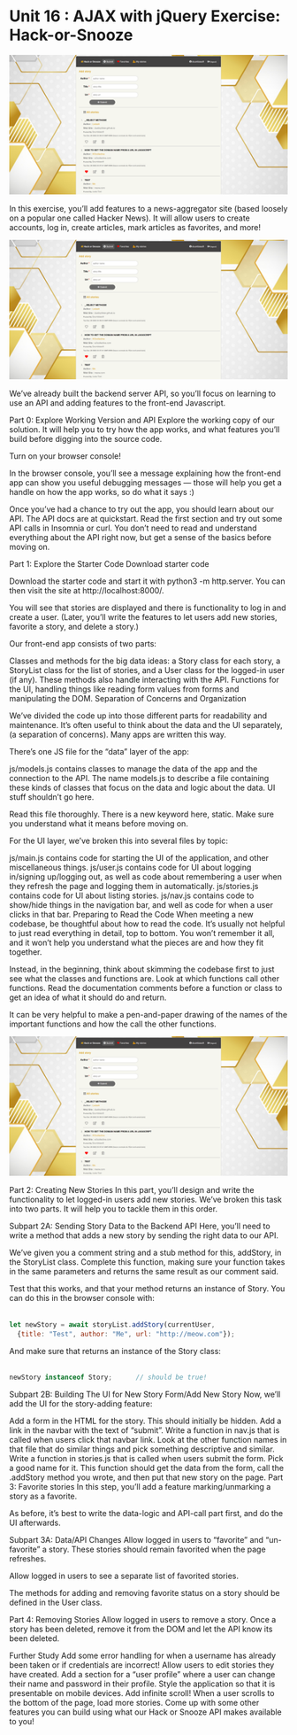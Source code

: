 # Unit 16 : AJAX with jQuery Exercise: Hack-or-Snooze

![alt image](https://github.com/doumbiasoft/springboard-hack-or-snooze-ajax-api/blob/main/images/hack_o_snooze_2.png)

In this exercise, you’ll add features to a news-aggregator site (based loosely on a popular one called Hacker News). It will allow users to create accounts, log in, create articles, mark articles as favorites, and more!

![alt image](https://github.com/doumbiasoft/springboard-hack-or-snooze-ajax-api/blob/main/images/hack_o_snooze_2.png)

We’ve already built the backend server API, so you’ll focus on learning to use an API and adding features to the front-end Javascript.

Part 0: Explore Working Version and API
Explore the working copy of our solution. It will help you to try how the app works, and what features you’ll build before digging into the source code.

Turn on your browser console!

In the browser console, you’ll see a message explaining how the front-end app can show you useful debugging messages — those will help you get a handle on how the app works, so do what it says :)

Once you’ve had a chance to try out the app, you should learn about our API. The API docs are at quickstart. Read the first section and try out some API calls in Insomnia or curl. You don’t need to read and understand everything about the API right now, but get a sense of the basics before moving on.

Part 1: Explore the Starter Code
Download starter code

Download the starter code and start it with python3 -m http.server. You can then visit the site at http://localhost:8000/.

You will see that stories are displayed and there is functionality to log in and create a user. (Later, you’ll write the features to let users add new stories, favorite a story, and delete a story.)

Our front-end app consists of two parts:

Classes and methods for the big data ideas: a Story class for each story, a StoryList class for the list of stories, and a User class for the logged-in user (if any). These methods also handle interacting with the API.
Functions for the UI, handling things like reading form values from forms and manipulating the DOM.
Separation of Concerns and Organization

We’ve divided the code up into those different parts for readability and maintenance. It’s often useful to think about the data and the UI separately, (a separation of concerns). Many apps are written this way.

There’s one JS file for the “data” layer of the app:

js/models.js
contains classes to manage the data of the app and the connection to the API. The name models.js to describe a file containing these kinds of classes that focus on the data and logic about the data. UI stuff shouldn’t go here.

Read this file thoroughly. There is a new keyword here, static. Make sure you understand what it means before moving on.

For the UI layer, we’ve broken this into several files by topic:

js/main.js
contains code for starting the UI of the application, and other miscellaneous things.
js/user.js
contains code for UI about logging in/signing up/logging out, as well as code about remembering a user when they refresh the page and logging them in automatically.
js/stories.js
contains code for UI about listing stories.
js/nav.js
contains code to show/hide things in the navigation bar, and well as code for when a user clicks in that bar.
Preparing to Read the Code
When meeting a new codebase, be thoughtful about how to read the code. It’s usually not helpful to just read everything in detail, top to bottom. You won’t remember it all, and it won’t help you understand what the pieces are and how they fit together.

Instead, in the beginning, think about skimming the codebase first to just see what the classes and functions are. Look at which functions call other functions. Read the documentation comments before a function or class to get an idea of what it should do and return.

It can be very helpful to make a pen-and-paper drawing of the names of the important functions and how the call the other functions.



![alt image](https://github.com/doumbiasoft/springboard-hack-or-snooze-ajax-api/blob/main/images/hack_o_snooze_2.png)


Part 2: Creating New Stories
In this part, you’ll design and write the functionality to let logged-in users add new stories. We’ve broken this task into two parts. It will help you to tackle them in this order.

Subpart 2A: Sending Story Data to the Backend API
Here, you’ll need to write a method that adds a new story by sending the right data to our API.

We’ve given you a comment string and a stub method for this, addStory, in the StoryList class. Complete this function, making sure your function takes in the same parameters and returns the same result as our comment said.

Test that this works, and that your method returns an instance of Story. You can do this in the browser console with:

```JavaScript

let newStory = await storyList.addStory(currentUser,
  {title: "Test", author: "Me", url: "http://meow.com"});

```
And make sure that returns an instance of the Story class:

```JavaScript

newStory instanceof Story;      // should be true!


```


Subpart 2B: Building The UI for New Story Form/Add New Story
Now, we’ll add the UI for the story-adding feature:

Add a form in the HTML for the story. This should initially be hidden.
Add a link in the navbar with the text of “submit”.
Write a function in nav.js that is called when users click that navbar link. Look at the other function names in that file that do similar things and pick something descriptive and similar.
Write a function in stories.js that is called when users submit the form. Pick a good name for it. This function should get the data from the form, call the .addStory method you wrote, and then put that new story on the page.
Part 3: Favorite stories
In this step, you’ll add a feature marking/unmarking a story as a favorite.

As before, it’s best to write the data-logic and API-call part first, and do the UI afterwards.

Subpart 3A: Data/API Changes
Allow logged in users to “favorite” and “un-favorite” a story. These stories should remain favorited when the page refreshes.

Allow logged in users to see a separate list of favorited stories.

The methods for adding and removing favorite status on a story should be defined in the User class.

Part 4: Removing Stories
Allow logged in users to remove a story. Once a story has been deleted, remove it from the DOM and let the API know its been deleted.

Further Study
Add some error handling for when a username has already been taken or if credentials are incorrect!
Allow users to edit stories they have created.
Add a section for a “user profile” where a user can change their name and password in their profile.
Style the application so that it is presentable on mobile devices.
Add infinite scroll! When a user scrolls to the bottom of the page, load more stories.
Come up with some other features you can build using what our Hack or Snooze API makes available to you!


